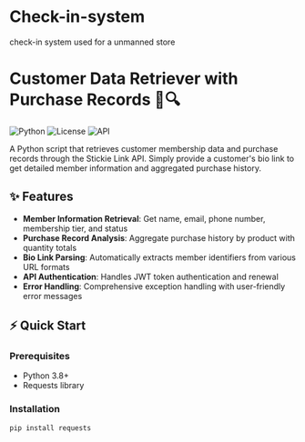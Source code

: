 # Check-in-system
check-in system used for a unmanned store
# Customer Data Retriever with Purchase Records 🛒🔍

![Python](https://img.shields.io/badge/Python-3.8%2B-blue)
![License](https://img.shields.io/badge/License-MIT-green)
![API](https://img.shields.io/badge/API-Stickie%20Link-orange)

A Python script that retrieves customer membership data and purchase records through the Stickie Link API. Simply provide a customer's bio link to get detailed member information and aggregated purchase history.

## ✨ Features

- **Member Information Retrieval**: Get name, email, phone number, membership tier, and status
- **Purchase Record Analysis**: Aggregate purchase history by product with quantity totals
- **Bio Link Parsing**: Automatically extracts member identifiers from various URL formats
- **API Authentication**: Handles JWT token authentication and renewal
- **Error Handling**: Comprehensive exception handling with user-friendly error messages

## ⚡ Quick Start

### Prerequisites

- Python 3.8+
- Requests library

### Installation

```bash
pip install requests
